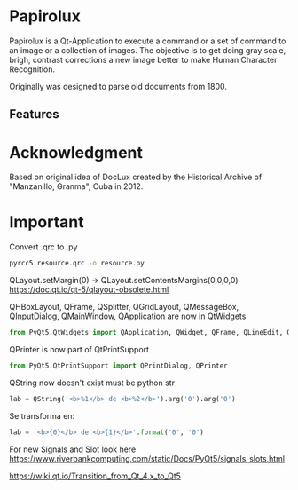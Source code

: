 # Papirolux

Papirolux is a Qt-Application to execute a command or a set of command to an image or a collection of images. The objective is to get doing gray scale, brigh, contrast corrections a new image better to make Human Character Recognition.

Originally was designed to parse old documents from 1800.

## Features



# Acknowledgment

Based on original idea of DocLux created by the Historical Archive of "Manzanillo, Granma", Cuba in 2012.

# Important

Convert .qrc to .py
```bash
pyrcc5 resource.qrc -o resource.py
```

QLayout.setMargin(0) -> QLayout.setContentsMargins(0,0,0,0)
https://doc.qt.io/qt-5/qlayout-obsolete.html

QHBoxLayout, QFrame, QSplitter, QGridLayout, QMessageBox, QInputDialog, QMainWindow, QApplication are now in QtWidgets
```python
from PyQt5.QtWidgets import QApplication, QWidget, QFrame, QLineEdit, QHBoxLayout, QSplitter
```

QPrinter is now part of QtPrintSupport
```python
from PyQt5.QtPrintSupport import QPrintDialog, QPrinter
```

QString now doesn't exist must be python str
```python
lab = QString('<b>%1</b> de <b>%2</b>').arg('0').arg('0')
```
Se transforma en:
```python
lab = '<b>{0}</b> de <b>{1}</b>'.format('0', '0')
```

For new Signals and Slot look here
https://www.riverbankcomputing.com/static/Docs/PyQt5/signals_slots.html

https://wiki.qt.io/Transition_from_Qt_4.x_to_Qt5